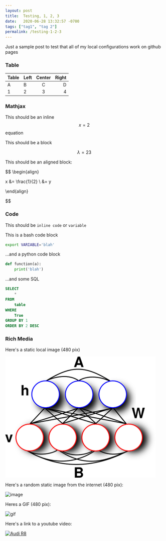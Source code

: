```yaml
---
layout: post
title:  Testing, 1, 2, 3
date:   2020-06-28 13:32:57 -0700
tags: ["tag1", "tag 2"]
permalink: /testing-1-2-3
---
```


Just a sample post to test that all of my local configurations work on github pages

### Table

|Table|Left|Center|Right|
|-----|----|:----:|----:|
|A|B|C|D|
|1|2|3|4|

### Mathjax
This should be an inline $$x=2$$ equation

This should be a block

$$ \lambda = 23 $$

This should be an aligned block:

$$ 
\begin{align}

x &= \frac{1}{2} \\
&= y

\end{align}

$$


### Code

This should be `inline code` or `variable`

This is a bash code block
```bash
export VARIABLE='blah'
```

...and a python code block
```python
def function(a):
    print('blah')
```
...and some SQL

```sql
SELECT
    *
FROM
    table
WHERE
    True
GROUP BY 1
ORDER BY 2 DESC
```

### Rich Media
Here's a static local image (480 pix)



<img align="center" width="480" src="assets/images/boltzmann_machine.png">




Here's a random static image from the internet (480 pix):

![image](https://picsum.photos/480)

Heres a GIF (480 pix):

![gif](https://media.giphy.com/media/4xpB3eE00FfBm/giphy.gif)


Here's a link to a youtube video:

[![Audi R8](https://picsum.photos/480)](https://www.youtube.com/watch?v=8idr1WZ1A7Q "Random video")
